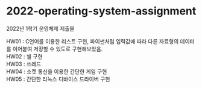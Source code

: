 # 2022-operating-system-assignment
2022년 1학기 운영체제 제출물

HW01 : C언어를 이용한 리스트 구현, 파이썬처럼 입력값에 따라 다른 자료형의 데이터를 이어붙여 저장할 수 있도로 구현해보았음.  
HW02 : 쉘 구현  
HW03 : 쓰레드  
HW04 : 소켓 통신을 이용한 간단한 게임 구현  
HW05 : 간단한 리눅스 디바이스 드라이버 구현  

